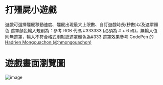 # 打殭屍小遊戲

遊戲可選擇殭屍移動速度、殭屍出現最大上限數、自訂遊戲時長(秒數)以及遮罩顏色
遮罩顏色輸入規則為：參考 RGB 代碼 #333333 (必須為 # + 6 碼)，無輸入值則無遮罩，輸入不符合格式則默認遮罩顏色為#333
遮罩效果參考 CodePen 的 <a href="https://codepen.io/hmongouachon/pen/mPGNba">Hadrien Mongouachon (@hmongouachon)</a>

# 遊戲畫面瀏覽圖

![image](https://github.com/wdaweb/jq_zombie-adad09382/blob/master/img/READMEIMG.png)
